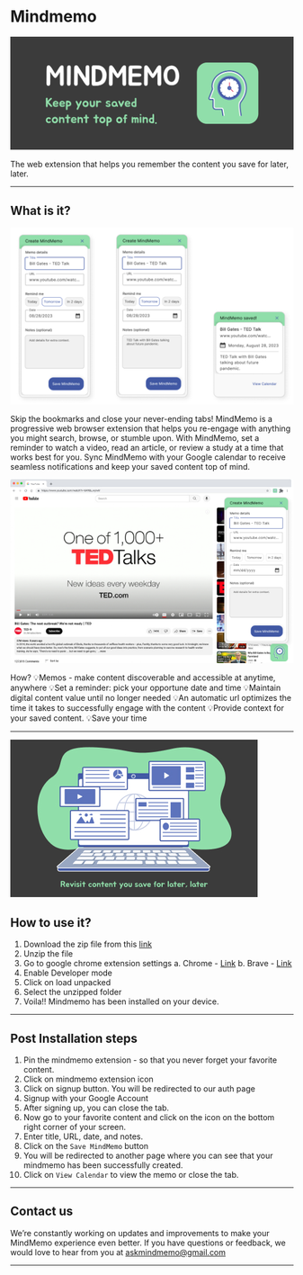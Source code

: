 # Mindmemo

![Marquee](./images/marquee.jpg)

The web extension that helps you remember the content you save for later, later. 

---

## What is it?

![Screenshot-1](./images/screenshot.jpg)

Skip the bookmarks and close your never-ending tabs! MindMemo is a progressive web browser extension that helps you re-engage with anything you might search, browse, or stumble upon. With MindMemo, set a reminder to watch a video, read an article, or review a study at a time that works best for you. Sync MindMemo with your Google calendar to receive seamless notifications and keep your saved content top of mind.

![Screenshot-2](./images/screenshot1%20(2).jpg)

How?
💡Memos - make content discoverable and accessible at anytime, anywhere
💡Set a reminder:  pick your opportune date and time 
💡Maintain digital content value until no longer needed
💡An automatic url optimizes the time it takes to successfully engage with the content 
💡Provide context for your saved content. 
💡Save your time

---

![Promo](./images/promo.jpg)

## How to use it?

1. Download the zip file from this [link](https://www.dropbox.com/scl/fi/fdc06vul322c52i5kxwa9/mindmemo.zip?dl=0&rlkey=ed4zkp8yjxcebmd21v9xawgqk)
2. Unzip the file
3. Go to google chrome extension settings
   a. Chrome - [Link](chrome://extensions/)
   b. Brave - [Link](brave://extensions/)
4. Enable Developer mode
5. Click on load unpacked
6. Select the unzipped folder
7. Voila!! Mindmemo has been installed on your device.

---


## Post Installation steps

1. Pin the mindmemo extension - so that you never forget your favorite content.
2. Click on mindmemo extension icon
3. Click on signup button. You will be redirected to our auth page
4. Signup with your Google Account
5. After signing up, you can close the tab.
6. Now go to your favorite content and click on the icon on the bottom right corner of your screen.
7. Enter title, URL, date, and notes.
8. Click on the `Save MindMemo` button
9. You will be redirected to another page where you can see that your mindmemo has been successfully created.
10. Click on `View Calendar` to view the memo or close the tab.

---

## Contact us

We’re constantly working on updates and improvements to make your MindMemo experience even better. If you have questions or feedback, we would love to hear from you at askmindmemo@gmail.com

---

